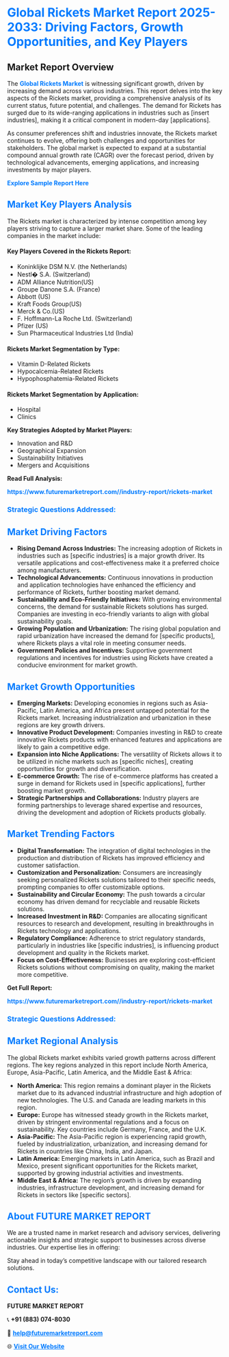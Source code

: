 <h1 style="color: #007BFF;">Global Rickets Market Report 2025-2033: Driving Factors, Growth Opportunities, and Key Players</h1>

<section id="overview">
<h2>Market Report Overview</h2>
<p>The <a href="https://www.futuremarketreport.com//industry-report/rickets-market" style="color: #007BFF; text-decoration: none;"><strong>Global Rickets Market</strong></a> is witnessing significant growth, driven by increasing demand across various industries. This report delves into the key aspects of the Rickets market, providing a comprehensive analysis of its current status, future potential, and challenges. The demand for Rickets has surged due to its wide-ranging applications in industries such as [insert industries], making it a critical component in modern-day [applications].</p>
<p>As consumer preferences shift and industries innovate, the Rickets market continues to evolve, offering both challenges and opportunities for stakeholders. The global market is expected to expand at a substantial compound annual growth rate (CAGR) over the forecast period, driven by technological advancements, emerging applications, and increasing investments by major players.</p>
</section>

<section id="overview">
<p><a href="https://www.futuremarketreport.com//request-sample/reportId=63007" style="color: #007BFF; text-decoration: none;"><strong>Explore Sample Report Here</strong></a></p>
</section>

<section id="key-players">
<h2 style="color: #007BFF;">Market Key Players Analysis</h2>
<p>The Rickets market is characterized by intense competition among key players striving to capture a larger market share. Some of the leading companies in the market include:</p>
<h4>Key Players Covered in the Rickets Report:</h4>
<ul><li>Koninklijke DSM N.V. (the Netherlands)</li><li>Nestl� S.A. (Switzerland)</li><li>ADM Alliance Nutrition(US)</li><li>Groupe Danone S.A. (France)</li><li>Abbott (US)</li><li>Kraft Foods Group(US)</li><li>Merck &amp; Co.(US)</li><li>F. Hoffmann-La Roche Ltd. (Switzerland)</li><li>Pfizer (US)</li><li>Sun Pharmaceutical Industries Ltd (India)</li></ul>
<h4>Rickets Market Segmentation by Type:</h4>
<ul><li>Vitamin D-Related Rickets</li><li>Hypocalcemia-Related Rickets</li><li>Hypophosphatemia-Related Rickets</li></ul>

<h4>Rickets Market Segmentation by Application:</h4>
<ul><li>Hospital</li><li>Clinics</li></ul>
<p><strong>Key Strategies Adopted by Market Players:</strong></p>
<ul>
<li>Innovation and R&D</li>
<li>Geographical Expansion</li>
<li>Sustainability Initiatives</li>
<li>Mergers and Acquisitions</li>
</ul>
</section>

<section>
<p><strong>Read Full Analysis: </strong></p><a href="https://www.futuremarketreport.com//industry-report/rickets-market" style="color: #007BFF; text-decoration: none;"><strong>https://www.futuremarketreport.com//industry-report/rickets-market</strong></a>
<h3 style="color: #007BFF;">Strategic Questions Addressed:</h3>
</section>

<section id="driving-factors">
<h2 style="color: #007BFF;">Market Driving Factors</h2>
<ul>
<li><strong>Rising Demand Across Industries:</strong> The increasing adoption of Rickets in industries such as [specific industries] is a major growth driver. Its versatile applications and cost-effectiveness make it a preferred choice among manufacturers.</li>
<li><strong>Technological Advancements:</strong> Continuous innovations in production and application technologies have enhanced the efficiency and performance of Rickets, further boosting market demand.</li>
<li><strong>Sustainability and Eco-Friendly Initiatives:</strong> With growing environmental concerns, the demand for sustainable Rickets solutions has surged. Companies are investing in eco-friendly variants to align with global sustainability goals.</li>
<li><strong>Growing Population and Urbanization:</strong> The rising global population and rapid urbanization have increased the demand for [specific products], where Rickets plays a vital role in meeting consumer needs.</li>
<li><strong>Government Policies and Incentives:</strong> Supportive government regulations and incentives for industries using Rickets have created a conducive environment for market growth.</li>
</ul>
</section>

<section id="growth-opportunities">
<h2 style="color: #007BFF;">Market Growth Opportunities</h2>
<ul>
<li><strong>Emerging Markets:</strong> Developing economies in regions such as Asia-Pacific, Latin America, and Africa present untapped potential for the Rickets market. Increasing industrialization and urbanization in these regions are key growth drivers.</li>
<li><strong>Innovative Product Development:</strong> Companies investing in R&D to create innovative Rickets products with enhanced features and applications are likely to gain a competitive edge.</li>
<li><strong>Expansion into Niche Applications:</strong> The versatility of Rickets allows it to be utilized in niche markets such as [specific niches], creating opportunities for growth and diversification.</li>
<li><strong>E-commerce Growth:</strong> The rise of e-commerce platforms has created a surge in demand for Rickets used in [specific applications], further boosting market growth.</li>
<li><strong>Strategic Partnerships and Collaborations:</strong> Industry players are forming partnerships to leverage shared expertise and resources, driving the development and adoption of Rickets products globally.</li>
</ul>
</section>

<section id="trending-factors">
<h2 style="color: #007BFF;">Market Trending Factors</h2>
<ul>
<li><strong>Digital Transformation:</strong> The integration of digital technologies in the production and distribution of Rickets has improved efficiency and customer satisfaction.</li>
<li><strong>Customization and Personalization:</strong> Consumers are increasingly seeking personalized Rickets solutions tailored to their specific needs, prompting companies to offer customizable options.</li>
<li><strong>Sustainability and Circular Economy:</strong> The push towards a circular economy has driven demand for recyclable and reusable Rickets solutions.</li>
<li><strong>Increased Investment in R&D:</strong> Companies are allocating significant resources to research and development, resulting in breakthroughs in Rickets technology and applications.</li>
<li><strong>Regulatory Compliance:</strong> Adherence to strict regulatory standards, particularly in industries like [specific industries], is influencing product development and quality in the Rickets market.</li>
<li><strong>Focus on Cost-Effectiveness:</strong> Businesses are exploring cost-efficient Rickets solutions without compromising on quality, making the market more competitive.</li>
</ul>
</section>

<section>
<p><strong>Get Full Report: </strong></p><a href="https://www.futuremarketreport.com//industry-report/rickets-market" style="color: #007BFF; text-decoration: none;"><strong>https://www.futuremarketreport.com//industry-report/rickets-market</strong></a>
<h3 style="color: #007BFF;">Strategic Questions Addressed:</h3>
</section>


<section id="regional-analysis">
<h2 style="color: #007BFF;">Market Regional Analysis</h2>
<p>The global Rickets market exhibits varied growth patterns across different regions. The key regions analyzed in this report include North America, Europe, Asia-Pacific, Latin America, and the Middle East & Africa:</p>
<ul>
<li><strong>North America:</strong> This region remains a dominant player in the Rickets market due to its advanced industrial infrastructure and high adoption of new technologies. The U.S. and Canada are leading markets in this region.</li>
<li><strong>Europe:</strong> Europe has witnessed steady growth in the Rickets market, driven by stringent environmental regulations and a focus on sustainability. Key countries include Germany, France, and the U.K.</li>
<li><strong>Asia-Pacific:</strong> The Asia-Pacific region is experiencing rapid growth, fueled by industrialization, urbanization, and increasing demand for Rickets in countries like China, India, and Japan.</li>
<li><strong>Latin America:</strong> Emerging markets in Latin America, such as Brazil and Mexico, present significant opportunities for the Rickets market, supported by growing industrial activities and investments.</li>
<li><strong>Middle East & Africa:</strong> The region’s growth is driven by expanding industries, infrastructure development, and increasing demand for Rickets in sectors like [specific sectors].</li>
</ul>
</section>

<footer>
<h2 style="color: #007BFF;">About FUTURE MARKET REPORT</h2>
<p>We are a trusted name in market research and advisory services, delivering actionable insights and strategic support to businesses across diverse industries. Our expertise lies in offering:</p>

<p>Stay ahead in today’s competitive landscape with our tailored research solutions.</p>

<h2 style="color: #007BFF;">Contact Us:</h2>
<p><strong>FUTURE MARKET REPORT</strong></p>
<p>📞 <strong>+91 (883) 074-8030</strong></p>
<p>📧 <strong><a href="mailto:help@futuremarketreport.com" style="color: #007BFF;">help@futuremarketreport.com</a></strong></p>
<p>🌐 <strong><a href="https://www.futuremarketreport.com/" style="color: #007BFF;">Visit Our Website</a></strong></p>
</footer>